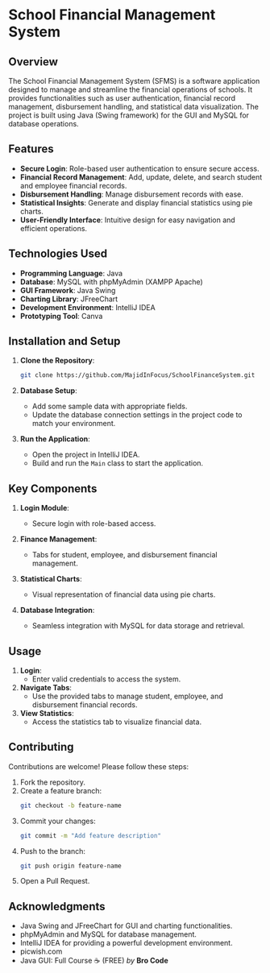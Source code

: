 

# School Financial Management System

## Overview
The School Financial Management System (SFMS) is a software application designed to manage and streamline the financial operations of schools. It provides functionalities such as user authentication, financial record management, disbursement handling, and statistical data visualization. The project is built using Java (Swing framework) for the GUI and MySQL for database operations.

## Features
- **Secure Login**: Role-based user authentication to ensure secure access.
- **Financial Record Management**: Add, update, delete, and search student and employee financial records.
- **Disbursement Handling**: Manage disbursement records with ease.
- **Statistical Insights**: Generate and display financial statistics using pie charts.
- **User-Friendly Interface**: Intuitive design for easy navigation and efficient operations.

## Technologies Used
- **Programming Language**: Java
- **Database**: MySQL with phpMyAdmin (XAMPP Apache)
- **GUI Framework**: Java Swing
- **Charting Library**: JFreeChart
- **Development Environment**: IntelliJ IDEA
- **Prototyping Tool**: Canva

## Installation and Setup
1. **Clone the Repository**:
   ```bash
   git clone https://github.com/MajidInFocus/SchoolFinanceSystem.git
   ```
2. **Database Setup**:
   - Add some sample data with appropriate fields. 
   - Update the database connection settings in the project code to match your environment.

3. **Run the Application**:
   - Open the project in IntelliJ IDEA.
   - Build and run the `Main` class to start the application.

## Key Components
1. **Login Module**:
   - Secure login with role-based access.

2. **Finance Management**:
   - Tabs for student, employee, and disbursement financial management.

3. **Statistical Charts**:
   - Visual representation of financial data using pie charts.

4. **Database Integration**:
   - Seamless integration with MySQL for data storage and retrieval.

## Usage
1. **Login**:
   - Enter valid credentials to access the system.
2. **Navigate Tabs**:
   - Use the provided tabs to manage student, employee, and disbursement financial records.
3. **View Statistics**:
   - Access the statistics tab to visualize financial data.

## Contributing
Contributions are welcome! Please follow these steps:
1. Fork the repository.
2. Create a feature branch:
   ```bash
   git checkout -b feature-name
   ```
3. Commit your changes:
   ```bash
   git commit -m "Add feature description"
   ```
4. Push to the branch:
   ```bash
   git push origin feature-name
   ```
5. Open a Pull Request.


## Acknowledgments
- Java Swing and JFreeChart for GUI and charting functionalities.
- phpMyAdmin and MySQL for database management.
- IntelliJ IDEA for providing a powerful development environment.
- picwish.com
- Java GUI: Full Course ☕ (FREE) <em>by</em> <b>Bro Code</b>
